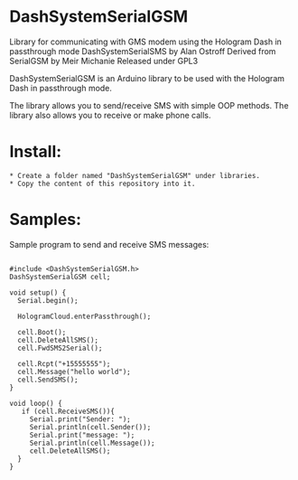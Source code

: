 # DashSystemSerialGSM
Library for communicating with GMS modem using the Hologram Dash in passthrough mode
DashSystemSerialSMS by Alan Ostroff
Derived from SerialGSM by Meir Michanie 
Released under GPL3

DashSystemSerialGSM is an Arduino library to be used with the Hologram Dash in passthrough mode.

The library allows you to send/receive SMS with simple OOP methods. The library also allows you to receive or make phone calls.

Install:
========

	* Create a folder named "DashSystemSerialGSM" under libraries.
	* Copy the content of this repository into it.


Samples:
========
Sample program to send and receive SMS messages:

```

#include <DashSystemSerialGSM.h>
DashSystemSerialGSM cell;

void setup() {
  Serial.begin();

  HologramCloud.enterPassthrough();

  cell.Boot();
  cell.DeleteAllSMS();
  cell.FwdSMS2Serial();

  cell.Rcpt("+15555555");
  cell.Message("hello world");
  cell.SendSMS();
}

void loop() {
   if (cell.ReceiveSMS()){
     Serial.print("Sender: ");
     Serial.println(cell.Sender());
     Serial.print("message: ");
     Serial.println(cell.Message());
     cell.DeleteAllSMS();
  }
}

```
